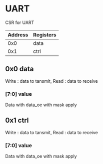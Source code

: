 # UART
CSR for UART

| Address | Registers |
|---------|-----------|
|0x0|data|
|0x1|ctrl|

## 0x0 data
Write : data to tansmit, Read : data to receive

### [7:0] value
Data with data_oe with mask apply

## 0x1 ctrl
Write : data to tansmit, Read : data to receive

### [7:0] value
Data with data_oe with mask apply


